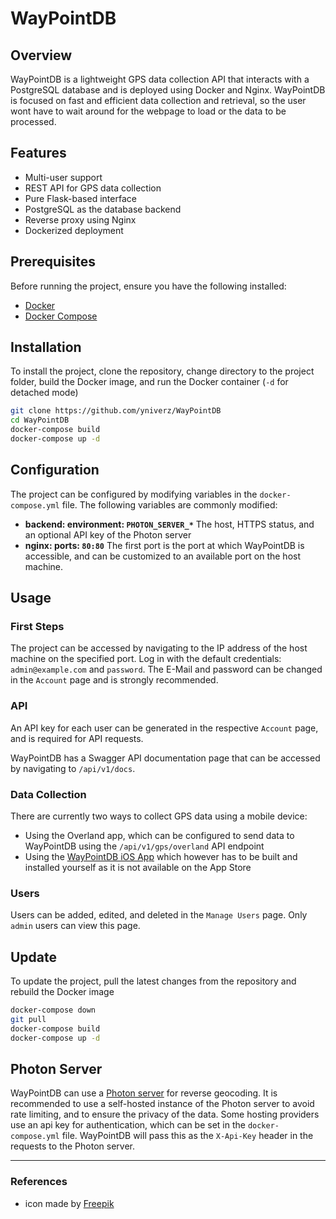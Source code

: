 # WayPointDB

## Overview
WayPointDB is a lightweight GPS data collection API that interacts with a PostgreSQL database and is deployed using Docker and Nginx. WayPointDB is focused on fast and efficient data collection and retrieval, so the user wont have to wait around for the webpage to load or the data to be processed.

## Features
- Multi-user support
- REST API for GPS data collection
- Pure Flask-based interface
- PostgreSQL as the database backend
- Reverse proxy using Nginx
- Dockerized deployment

## Prerequisites
Before running the project, ensure you have the following installed:
- [Docker](https://www.docker.com/)
- [Docker Compose](https://docs.docker.com/compose/)

## Installation
To install the project, clone the repository, change directory to the project folder, build the Docker image, and run the Docker container (```-d``` for detached mode)
```bash
git clone https://github.com/yniverz/WayPointDB
cd WayPointDB
docker-compose build
docker-compose up -d
```

## Configuration
The project can be configured by modifying variables in the ```docker-compose.yml``` file. The following variables are commonly modified:
- <strong>backend: environment: ```PHOTON_SERVER_*```</strong>
The host, HTTPS status, and an optional API key of the Photon server
- <strong>nginx: ports: ```80:80```</strong>
The first port is the port at which WayPointDB is accessible, and can be customized to an available port on the host machine.

## Usage

### First Steps
The project can be accessed by navigating to the IP address of the host machine on the specified port. Log in with the default credentials: ```admin@example.com``` and ```password```. The E-Mail and password can be changed in the ```Account``` page and is strongly recommended.

### API
An API key for each user can be generated in the respective ```Account``` page, and is required for API requests.

WayPointDB has a Swagger API documentation page that can be accessed by navigating to ```/api/v1/docs```.

### Data Collection
There are currently two ways to collect GPS data using a mobile device:
- Using the Overland app, which can be configured to send data to WayPointDB using the ```/api/v1/gps/overland``` API endpoint
- Using the [WayPointDB iOS App](https://github.com/yniverz/WayPointDB-iOS) which however has to be built and installed yourself as it is not available on the App Store

### Users
Users can be added, edited, and deleted in the ```Manage Users``` page. Only ```admin``` users can view this page.


## Update
To update the project, pull the latest changes from the repository and rebuild the Docker image
```bash
docker-compose down
git pull
docker-compose build
docker-compose up -d
```

## Photon Server
WayPointDB can use a [Photon server](https://github.com/komoot/photon) for reverse geocoding. It is recommended to use a self-hosted instance of the Photon server to avoid rate limiting, and to ensure the privacy of the data. Some hosting providers use an api key for authentication, which can be set in the ```docker-compose.yml``` file. WayPointDB will pass this as the ```X-Api-Key``` header in the requests to the Photon server.

<hr>

### References
- icon made by [Freepik](https://www.flaticon.com/authors/freepik)